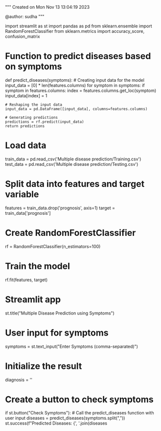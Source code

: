 """
Created on Mon Nov 13 13:04:19 2023

@author: sudha
"""

import streamlit as st
import pandas as pd
from sklearn.ensemble import RandomForestClassifier
from sklearn.metrics import accuracy_score, confusion_matrix

# Function to predict diseases based on symptoms
def predict_diseases(symptoms):
    # Creating input data for the model
    input_data = [0] * len(features.columns)
    for symptom in symptoms:
        if symptom in features.columns:
            index = features.columns.get_loc(symptom)
            input_data[index] = 1

    # Reshaping the input data
    input_data = pd.DataFrame([input_data], columns=features.columns)

    # Generating predictions
    predictions = rf.predict(input_data)
    return predictions

# Load data
train_data = pd.read_csv('Multiple disease prediction/Training.csv')
test_data = pd.read_csv('Multiple disease prediction/Testing.csv')

# Split data into features and target variable
features = train_data.drop('prognosis', axis=1)
target = train_data['prognosis']

# Create RandomForestClassifier
rf = RandomForestClassifier(n_estimators=100)

# Train the model
rf.fit(features, target)

# Streamlit app
st.title("Multiple Disease Prediction using Symptoms")

# User input for symptoms
symptoms = st.text_input("Enter Symptoms (comma-separated)")

# Initialize the result
diagnosis = ''

# Create a button to check symptoms
if st.button("Check Symptoms"):
    # Call the predict_diseases function with user input
    diseases = predict_diseases(symptoms.split(","))
    st.success(f"Predicted Diseases: {', '.join(diseases

